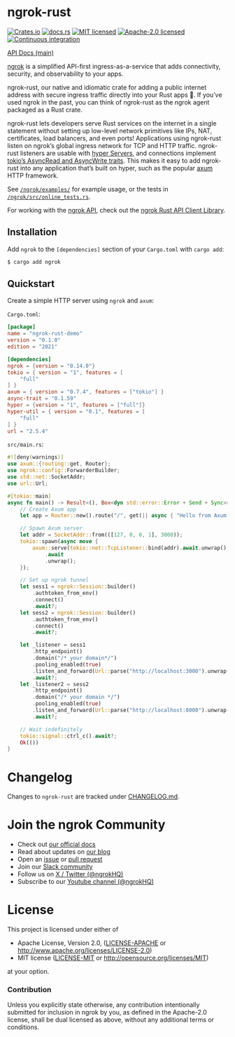 # ngrok-rust

[![Crates.io][crates-badge]][crates-url]
[![docs.rs][docs-badge]][docs-url]
[![MIT licensed][mit-badge]][mit-url]
[![Apache-2.0 licensed][apache-badge]][apache-url]
[![Continuous integration][ci-badge]][ci-url]

[crates-badge]: https://img.shields.io/crates/v/ngrok.svg
[crates-url]: https://crates.io/crates/ngrok
[docs-badge]: https://img.shields.io/docsrs/ngrok.svg
[docs-url]: https://docs.rs/ngrok
[ci-badge]: https://github.com/ngrok/ngrok-rust/actions/workflows/ci.yml/badge.svg
[ci-url]: https://github.com/ngrok/ngrok-rust/actions/workflows/ci.yml
[mit-badge]: https://img.shields.io/badge/license-MIT-blue.svg
[mit-url]: https://github.com/ngrok/ngrok-rust/blob/main/LICENSE-MIT
[apache-badge]: https://img.shields.io/badge/license-Apache_2.0-blue.svg
[apache-url]: https://github.com/ngrok/ngrok-rust/blob/main/LICENSE-APACHE

[API Docs (main)](https://ngrok.github.io/ngrok-rust/ngrok)

[ngrok](https://ngrok.com) is a simplified API-first ingress-as-a-service that adds connectivity, 
security, and observability to your apps.

ngrok-rust, our native and idiomatic crate for adding a public internet address
with secure ingress traffic directly into your Rust apps 🦀. If you’ve used ngrok in
the past, you can think of ngrok-rust as the ngrok agent packaged as a Rust crate.

ngrok-rust lets developers serve Rust services on the internet in a single statement
without setting up low-level network primitives like IPs, NAT, certificates,
load balancers, and even ports! Applications using ngrok-rust listen on ngrok’s global
ingress network for TCP and HTTP traffic. ngrok-rust listeners are usable with
[hyper Servers](https://docs.rs/hyper/latest/hyper/server/index.html), and connections
implement [tokio’s AsyncRead and AsyncWrite traits](https://docs.rs/tokio/latest/tokio/io/index.html).
This makes it easy to add ngrok-rust into any application that’s built on hyper, such
as the popular [axum](https://docs.rs/axum/latest/axum/) HTTP framework.

See [`/ngrok/examples/`][examples] for example usage, or the tests in
[`/ngrok/src/online_tests.rs`][online-tests].

[examples]: https://github.com/ngrok/ngrok-rust/blob/main/ngrok/examples
[online-tests]: https://github.com/ngrok/ngrok-rust/blob/main/ngrok/src/online_tests.rs

For working with the [ngrok API](https://ngrok.com/docs/api/), check out the
[ngrok Rust API Client Library](https://github.com/ngrok/ngrok-api-rs).

## Installation

Add `ngrok` to the `[dependencies]` section of your `Cargo.toml` with `cargo add`:

```bash
$ cargo add ngrok
```

## Quickstart

Create a simple HTTP server using `ngrok` and `axum`:

`Cargo.toml`:

```toml
[package]
name = "ngrok-rust-demo"
version = "0.1.0"
edition = "2021"

[dependencies]
ngrok = {version = "0.14.0"}
tokio = { version = "1", features = [
    "full"
] }
axum = { version = "0.7.4", features = ["tokio"] }
async-trait = "0.1.59"
hyper = {version = "1", features = ["full"]}
hyper-util = { version = "0.1", features = [
	"full"
] }
url = "2.5.4"
```

`src/main.rs`:

```rust
#![deny(warnings)]
use axum::{routing::get, Router};
use ngrok::config::ForwarderBuilder;
use std::net::SocketAddr;
use url::Url;

#[tokio::main]
async fn main() -> Result<(), Box<dyn std::error::Error + Send + Sync>> {
    // Create Axum app
    let app = Router::new().route("/", get(|| async { "Hello from Axum!" }));

    // Spawn Axum server
    let addr = SocketAddr::from(([127, 0, 0, 1], 3000));
    tokio::spawn(async move {
        axum::serve(tokio::net::TcpListener::bind(addr).await.unwrap(), app)
            .await
            .unwrap();
    });

    // Set up ngrok tunnel
    let sess1 = ngrok::Session::builder()
        .authtoken_from_env()
        .connect()
        .await?;
    let sess2 = ngrok::Session::builder()
        .authtoken_from_env()
        .connect()
        .await?;

    let _listener = sess1
        .http_endpoint()
        .domain("/* your domain*/")
        .pooling_enabled(true)
        .listen_and_forward(Url::parse("http://localhost:3000").unwrap())
        .await?;
    let _listener2 = sess2
        .http_endpoint()
        .domain("/* your domain */")
        .pooling_enabled(true)
        .listen_and_forward(Url::parse("http://localhost:8000").unwrap())
        .await?;

    // Wait indefinitely
    tokio::signal::ctrl_c().await?;
    Ok(())
}

```

# Changelog

Changes to `ngrok-rust` are tracked under [CHANGELOG.md](https://github.com/ngrok/ngrok-rust/blob/main/ngrok/CHANGELOG.md).

# Join the ngrok Community

- Check out [our official docs](https://docs.ngrok.com)
- Read about updates on [our blog](https://ngrok.com/blog)
- Open an [issue](https://github.com/ngrok/ngrok-rust/issues) or [pull request](https://github.com/ngrok/ngrok-rust/pulls)
- Join our [Slack community](https://ngrok.com/slack)
- Follow us on [X / Twitter (@ngrokHQ)](https://twitter.com/ngrokhq)
- Subscribe to our [Youtube channel (@ngrokHQ)](https://www.youtube.com/@ngrokhq)

# License

This project is licensed under either of

- Apache License, Version 2.0, ([LICENSE-APACHE][apache-url] or
  <http://www.apache.org/licenses/LICENSE-2.0>)
- MIT license ([LICENSE-MIT][mit-url] or
  <http://opensource.org/licenses/MIT>)

at your option.

### Contribution

Unless you explicitly state otherwise, any contribution intentionally submitted
for inclusion in ngrok by you, as defined in the Apache-2.0 license, shall be
dual licensed as above, without any additional terms or conditions.

